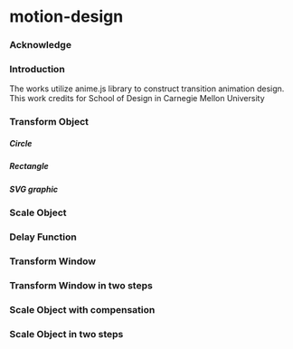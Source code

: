 # motion-design

### Acknowledge



### Introduction
The works utilize anime.js library to construct transition animation design. This work credits for School of Design in Carnegie Mellon University

### Transform Object

##### Circle
##### Rectangle
##### SVG graphic

### Scale Object

### Delay Function

### Transform Window

### Transform Window in two steps

### Scale Object with compensation

### Scale Object in two steps
